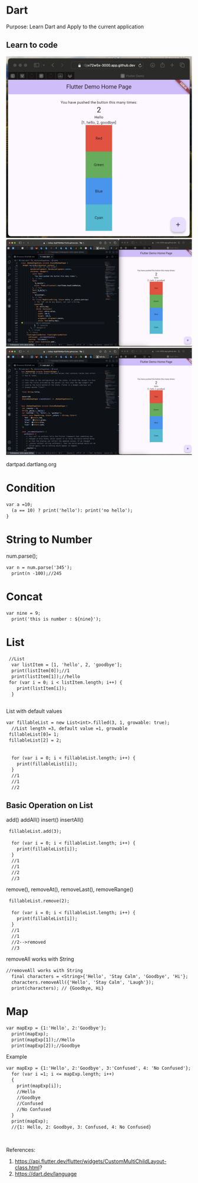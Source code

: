 # Dart
Purpose: Learn Dart and Apply to the current application


## Learn to code

<img src="demo/LearnCode3.png">
<img src='demo/LearnCode2.png'>
<img src='demo/learnCode1.png'>


dartpad.dartlang.org


# Condition

```
var a =10;
  (a == 10) ? print('hello'): print('no hello');
}
```

# String to Number

num.parse();

```
var n = num.parse('345');
  print(n -100);//245

```

# Concat

```
var nine = 9;
  print('this is number : ${nine}');
```

# List

```
 //List
  var listItem = [1, 'hello', 2, 'goodbye'];
  print(listItem[0]);//1
  print(listItem[1]);//hello
 for (var i = 0; i < listItem.length; i++) {
    print(listItem[i]);
  }
  

```

List with default values

```
var fillableList = new List<int>.filled(3, 1, growable: true);
  //List length =3, default value =1, growable
 fillableList[0]= 1;
 fillableList[2] = 2;

  
  for (var i = 0; i < fillableList.length; i++) {
    print(fillableList[i]);
  }
  //1
  //1
  //2
```
## Basic Operation on List

add()
addAll()
insert()
insertAll()

```
 fillableList.add(3);
  
  for (var i = 0; i < fillableList.length; i++) {
    print(fillableList[i]);
  }
  //1
  //1
  //2
  //3
```
remove(), removeAt(), removeLast(), removeRange()
```
 fillableList.remove(2);
  
  for (var i = 0; i < fillableList.length; i++) {
    print(fillableList[i]);
  }
  //1
  //1
  //2-->removed
  //3
```
removeAll works with String

```
//removeAll works with String
  final characters = <String>{'Hello', 'Stay Calm', 'Goodbye', 'Hi'};
  characters.removeAll({'Hello', 'Stay Calm', 'Laugh'});
  print(characters); // {Goodbye, Hi}

```
# Map

```
var mapExp = {1:'Hello', 2:'Goodbye'};
  print(mapExp);
  print(mapExp[1]);//Hello
  print(mapExp[2]);//Goodbye
```

Example

```
var mapExp = {1:'Hello', 2:'Goodbye', 3:'Confused', 4: 'No Confused'};
  for (var i =1; i <= mapExp.length; i++)
  {
    print(mapExp[i]);
    //Hello
    //Goodbye
    //Confused
    //No Confused
  }
  print(mapExp);
  //{1: Hello, 2: Goodbye, 3: Confused, 4: No Confused}
 
 
```

References:
1. https://api.flutter.dev/flutter/widgets/CustomMultiChildLayout-class.html?
2. https://dart.dev/language
